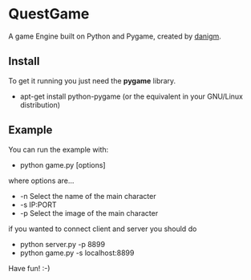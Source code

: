 # QuestGame

A game Engine built on Python and Pygame, created by [danigm](http://danigm.net).

## Install

To get it running you just need the **pygame** library.

* apt-get install python-pygame (or the equivalent in your GNU/Linux distribution)

## Example

You can run the example with:

* python game.py [options]

where options are...

* -n Select the name of the main character
* -s IP:PORT
* -p Select the image of the main character

if you wanted to connect client and server you should do

* python server.py -p 8899
* python game.py -s localhost:8899

Have fun! :-)

